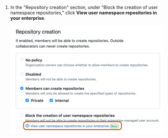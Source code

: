1. In the "Repository creation" section, under "Block the creation of user namespace repositories," click **View user namespace repositories in your enterprise**.

   ![Screenshot of the "Repository creation" section of the "Repository policies" page. A link, labeled with an eye icon and "View user namespace repositories in your enterprise," is outlined in orange.](/assets/images/help/business-accounts/view-user-namespace-repos.png)
